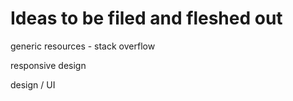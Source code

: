 # Ideas to be filed and fleshed out

generic resources - stack overflow

responsive design

design / UI

